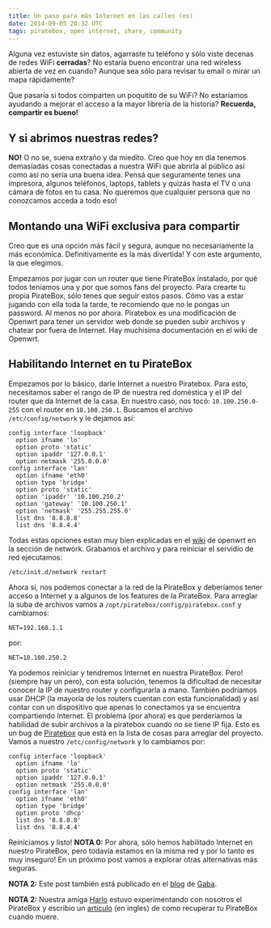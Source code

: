 ```yaml
---
title: Un paso para más Internet en las calles (es)
date: 2014-09-05 20:32 UTC
tags: piratebox, open internet, share, community
---
```


Alguna  vez estuviste sin datos, agarraste tu teléfono y sólo viste decenas de redes WiFi **cerradas**? No estaría bueno encontrar una red wireless abierta de vez en cuando? Aunque sea sólo para revisar tu email o mirar un mapa rápidamente?

Que pasaría si todos comparten un poquitito de su WiFi? No estaríamos ayudando a  mejorar el acceso a la mayor librería de la historia? **Recuerda, compartir es bueno!**

## Y si abrimos nuestras redes?
**NO!** O no se, suena extraño y da miedito. Creo que hoy en día tenemos  demasiadas cosas conectadas a nuestra WiFi que abrirla al público así como así no sería una buena idea. Pensá que seguramente tenes una impresora, algunos teléfonos, laptops, tablets y quizás hasta el TV o una cámara de fotos en tu casa. No queremos que cualquier persona que no conozcamos acceda a todo eso!

## Montando una WiFi exclusiva para compartir
Creo que es una opción más fácil y segura, aunque no necesariamente la más económica. Definitivamente es la más divertida! Y con este argumento, la que elegimos.

Empezamos por jugar con un router que tiene PirateBox instalado,  por qué todos teníamos una y por que somos fans del proyecto. Para  crearte tu propia PirateBox, sólo tenes que seguir estos pasos. Cómo vas  a estar jugando con ella toda la tarde, te recomiendo que no le pongas  un password. Al menos no por ahora.
Piratebox  es una modificación de Openwrt para tener un servidor web donde se  pueden subir archivos y chatear por fuera de Internet. Hay muchisima  documentación en el wiki de Openwrt.

## Habilitando Internet en tu PirateBox
Empezamos por lo básico, darle Internet a nuestro Piratebox. Para esto, necesitamos saber el rango de IP de nuestra red doméstica y el IP del router que da Internet de la casa.  En nuestro caso, nos tocó: `10.100.250.0-255` con el router en  `10.100.250.1`. Buscamos el archivo `/etc/config/network` y le dejamos  así:

    config interface 'loopback'
      option ifname 'lo'
      option proto 'static'
      option ipaddr '127.0.0.1'
      option netmask '255.0.0.0'
    config interface 'lan'
      option ifname 'eth0'
      option type 'bridge'
      option proto 'static'
      option 'ipaddr' '10.100.250.2'
      option 'gateway' '10.100.250.1'
      option 'netmask' '255.255.255.0'
      list dns '8.8.8.8'
      list dns '8.8.4.4'

Todas estas opciones estan muy bien explicadas en el [wiki](http://wiki.openwrt.org/doc/uci/network) de openwrt en la sección de network.
Grabamos el archivo y para reiniciar el servidio de red ejecutamos:

    /etc/init.d/network restart

Ahora  sí, nos podemos conectar a la red de la PirateBox y deberíamos tener  acceso a Internet y a algunos de los features de la PirateBox. Para arreglar la suba de archivos vamos a `/opt/piratebox/config/piratebox.conf` y cambiamos:

    NET=192.168.1.1

por:

    NET=10.100.250.2

Ya podemos reiniciar y tendremos Internet en nuestra PirateBox. Pero! (siempre hay un pero), con esta solución, tenemos la dificultad de necesitar conocer la IP de nuestro router y configurarla a mano. También podríamos usar DHCP (la mayoría de los routers cuentan con esta funcionalidad) y así contar con un dispositivo que apenas lo conectamos ya se encuentra compartiendo Internet. El problema (por ahora) es que perderíamos la habilidad de subir archivos a la piratebox cuando no se tiene IP fija. Esto es un bug de [Piratebox](https://github.com/PirateBox-Dev) que está en la lista de cosas para arreglar del proyecto.
Vamos a nuestro `/etc/config/network` y lo cambiamos por:

    config interface 'loopback'
      option ifname 'lo'
      option proto 'static'
      option ipaddr '127.0.0.1'
      option netmask '255.0.0.0'
    config interface 'lan'
      option ifname 'eth0'
      option type 'bridge'
      option proto 'dhcp'
      list dns '8.8.8.8'
      list dns '8.8.4.4'

Reiniciamos y listo!
**NOTA 0:** Por ahora, sólo hemos habilitado Internet en nuestro PirateBox, pero todavía estamos en la misma red y por lo tanto es muy inseguro! En un próximo post vamos a explorar otras alternativas más seguras.

**NOTA 2:** Este post también está publicado en el [blog](http://gaba.stayover.org/2014/09/05/229/) de [Gaba](https://twitter.com/gaba).

**NOTA 2:** Nuestra amiga [Harlo](https://twitter.com/harlo) estuvo experimentando con nosotros el PirateBox y escribio un [articulo](http://harlo.github.io/2014/09/05/how-to-unbrick-the-box.html) (en ingles) de como recuperar tu PirateBox cuando muere.

